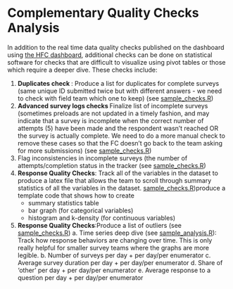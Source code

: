 
# Complementary Quality Checks Analysis

In addition to the real time data quality checks published on the dashboard using [the HFC dashboard](), additional checks can be done on statistical software for checks that are difficult to visualize using pivot tables or those which require a deeper dive. These checks include:  

1. <b> Duplicates check </b>: Produce a list for duplicates for complete surveys (same unique ID submitted twice but with different answers - we need to check with field team which one to keep) (see [sample_checks.R](https://github.com/dime-worldbank/iesurveykit/blob/initial-update/iesurveychecks/r/sample_checks.R))
2. <b> Advanced survey logs checks </b> Finalize list of incomplete surveys  (sometimes preloads are not updated in a timely fashion, and may indicate that a survey is incomplete when the correct number of attempts (5) have been made and the respondent wasn’t reached OR the survey is actually complete. We need to do a more manual check to remove these cases so that the FC doesn’t go back to the team asking for more submissions) (see [sample_checks.R](https://github.com/dime-worldbank/iesurveykit/blob/initial-update/iesurveychecks/r/sample_checks.R))
3. Flag inconsistencies in incomplete surveys (the number of attempts/completion status in the tracker (see [sample_checks.R](https://github.com/dime-worldbank/iesurveykit/blob/initial-update/iesurveychecks/r/sample_checks.R))
4. <b> Response Quality Checks</b>: Track all of the variables in the dataset to produce a latex file that allows the team to scroll through summary statistics of all the variables in the dataset. [sample_checks.R](https://github.com/dime-worldbank/iesurveykit/blob/initial-update/iesurveychecks/r/sample_checks.R))produce a template code that shows how to create
    * summary statistics table
    * bar graph (for categorical variables)
    * histogram and k-density (for continuous variables)
5. <b> Response Quality Checks</b>:Produce a list of outliers (see [sample_checks.R](https://github.com/dime-worldbank/iesurveykit/blob/initial-update/iesurveychecks/r/sample_checks.R))
  a. Time series deep dive (see [sample_analysis.R](https://github.com/dime-worldbank/iesurveykit/blob/initial-update/iesurveychecks/r/sample_analysis.R)): Track how response behaviors are changing over time. This is only really helpful for smaller survey teams where the graphs are more legible.
  b. Number of surveys per day  + per day/per enumerator
  c. Average survey duration per day + per day/per enumerator
  d. Share of ‘other’ per day + per day/per enumerator
  e. Average response to a question per day + per day/per enumerator
